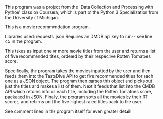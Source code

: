 This program was a project from the 'Data Collection and Processing with Python' class
on Coursera, which is part of the Python 3 Specialization from the University of Michigan.

This is a movie recommendation program. 

Libraries used: requests, json
Requires an OMDB api key to run-- see line 45 in the program.


This takes as input one or more movie titles from the user and returns a list of 
five recommended titles, ordered by their respective Rotten Tomatoes score. 

Specifically, the program takes the movies inputted by the user and then feeds them into the
TasteDive API to get five recommended titles for each one as a JSON object. 
The program then parses this object and picks out just the titles and makes a list
of them.
Next it feeds that list into the OMDB API which returns info on each title, including the
Rotten Tomatoes score, packaged in JSON.
Finally, the program sorts all the movies by their RT scores, and returns onlt the five 
highest rated titles back to the user.

See comment lines in the program itself for even greater detail!
